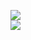 [![](https://img.shields.io/badge/Made%20With-Github%20Spray-lightgrey.svg?style=for-the-badge&logo=github)](https://github.com/Annihil/github-spray#15314)  
[![](https://i.imgur.com/2DrTn0Z.gif)](https://github.com/Annihil/github-spray)